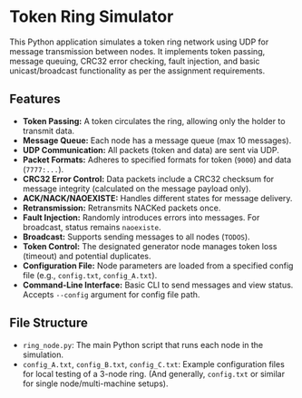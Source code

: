 # Token Ring Simulator

This Python application simulates a token ring network using UDP for message transmission between nodes. It implements token passing, message queuing, CRC32 error checking, fault injection, and basic unicast/broadcast functionality as per the assignment requirements.

## Features

-   **Token Passing:** A token circulates the ring, allowing only the holder to transmit data.
-   **Message Queue:** Each node has a message queue (max 10 messages).
-   **UDP Communication:** All packets (token and data) are sent via UDP.
-   **Packet Formats:** Adheres to specified formats for token (`9000`) and data (`7777:...`).
-   **CRC32 Error Control:** Data packets include a CRC32 checksum for message integrity (calculated on the message payload only).
-   **ACK/NACK/NAOEXISTE:** Handles different states for message delivery.
-   **Retransmission:** Retransmits NACKed packets once.
-   **Fault Injection:** Randomly introduces errors into messages. For broadcast, status remains `naoexiste`.
-   **Broadcast:** Supports sending messages to all nodes (`TODOS`).
-   **Token Control:** The designated generator node manages token loss (timeout) and potential duplicates.
-   **Configuration File:** Node parameters are loaded from a specified config file (e.g., `config.txt`, `config_A.txt`).
-   **Command-Line Interface:** Basic CLI to send messages and view status. Accepts `--config` argument for config file path.

## File Structure

-   `ring_node.py`: The main Python script that runs each node in the simulation.
-   `config_A.txt`, `config_B.txt`, `config_C.txt`: Example configuration files for local testing of a 3-node ring. (And generally, `config.txt` or similar for single node/multi-machine setups).

## How to Run

1.  **Prerequisites:**
    *   Python 3.12+

2.  **Configuration Files (e.g., `config_A.txt`):
    Each node instance requires a configuration file. The format is 5 lines:

    ```
    <my_listen_port>
    <token_destination_ip>:<token_destination_port>
    <current_machine_nickname>
    <token_time_seconds>
    <is_token_generator_true_or_false>
    ```
    (See detailed explanation of lines in previous sections or by running `python ring_node.py --help`)

    **Example `config_A.txt` (NodeA for local testing):**
    ```
    7000
    127.0.0.1:7001
    NodeA
    1
    true
    ```
    **Example `config_B.txt` (NodeB for local testing):**
    ```
    7001
    127.0.0.1:7002
    NodeB
    1
    false
    ```
    **Example `config_C.txt` (NodeC for local testing - corrected):**
    ```
    7002
    127.0.0.1:7000
    NodeC
    1
    false
    ```

3.  **Network Setup (for multi-machine):**
    *   Ensure all machines are on the same local network.
    *   Verify IP addresses and that each node's config points to the correct neighbor IP and listening port.
    *   **Firewall:** Configure OS firewalls to allow incoming UDP traffic on `<my_listen_port>` for Python.

4.  **Running the Script:**
    Open a terminal and navigate to the directory containing `ring_node.py` and your config files.

    *   **For Local Testing (3 terminals):**
        *   Terminal 1 (NodeA): `python ring_node.py --config config_A.txt`
        *   Terminal 2 (NodeB): `python ring_node.py --config config_B.txt`
        *   Terminal 3 (NodeC): `python ring_node.py --config config_C.txt`

    *   **For Multi-Machine Setup:**
        On each machine, ensure its specific `config.txt` (or other named config file) is present.
        *   Machine A: `python ring_node.py --config machine_a_config.txt` (or simply `config.txt` if named that way)
        *   Machine B: `python ring_node.py --config machine_b_config.txt`
        *   ...and so on.
        If you name the config file `config.txt` on each machine, you can just run `python ring_node.py` and it will use the default.

    The node designated as the token generator will automatically create and send the first token after a short delay.

5.  **User Interaction:**
    (Commands remain the same: `send`, `queue`, `token`, `quit`, `gentoken`, `stoptoken`)

## Implementation Details

-   **Argparse:** Uses `argparse` for command-line configuration file input.
-   **Concurrency:** Uses the `threading` module.
-   **CRC32:** `zlib.crc32` is used.
-   **Packet Parsing:** Simple string splitting.
-   **Token Control (Generator):** Uses `threading.Timer` for lost token detection.

## Testing Strategy Reminder

1.  **Local Loopback (as described above):** Crucial for initial debugging.
2.  **Two Machines:** Test communication between two physical machines.
3.  **Full Group:** Test with all participating machines.

## Notes on Message Content

-   The CRC32 is calculated *only* on the `<message>` part of the data packet.
-   Messages should *not* contain semicolons (`;`) as this character is used as a delimiter in the packet structure. 